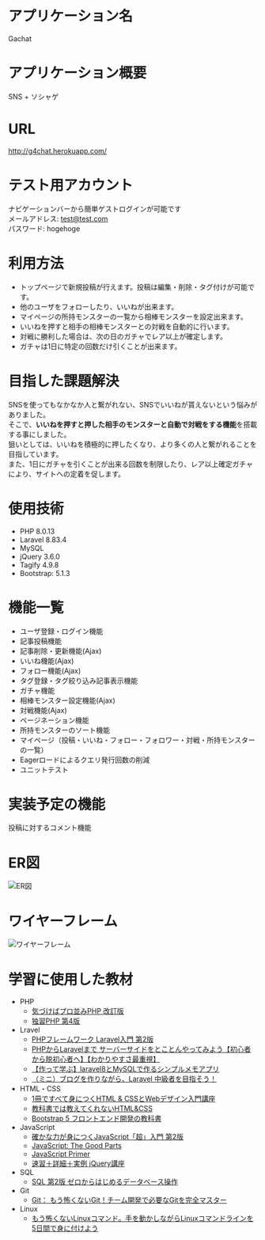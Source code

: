# アプリケーション名

Gachat

# アプリケーション概要

SNS + ソシャゲ

# URL

<http://g4chat.herokuapp.com/>

# テスト用アカウント

ナビゲーションバーから簡単ゲストログインが可能です  
メールアドレス: test@test.com  
パスワード: hogehoge  

# 利用方法

* トップページで新規投稿が行えます。投稿は編集・削除・タグ付けが可能です。
* 他のユーザをフォローしたり、いいねが出来ます。
* マイページの所持モンスターの一覧から相棒モンスターを設定出来ます。
* いいねを押すと相手の相棒モンスターとの対戦を自動的に行います。
* 対戦に勝利した場合は、次の日のガチャでレア以上が確定します。
* ガチャは1日に特定の回数だけ引くことが出来ます。

# 目指した課題解決

SNSを使ってもなかなか人と繋がれない、SNSでいいねが貰えないという悩みがありました。  
そこで、**いいねを押すと押した相手のモンスターと自動で対戦をする機能**を搭載する事にしました。  
狙いとしては、いいねを積極的に押したくなり、より多くの人と繋がれることを目指しています。  
また、1日にガチャを引くことが出来る回数を制限したり、レア以上確定ガチャにより、サイトへの定着を促します。

# 使用技術

* PHP 8.0.13
* Laravel 8.83.4
* MySQL
* jQuery 3.6.0
* Tagify 4.9.8
* Bootstrap: 5.1.3

# 機能一覧

* ユーザ登録・ログイン機能
* 記事投稿機能
* 記事削除・更新機能(Ajax)
* いいね機能(Ajax)
* フォロー機能(Ajax)
* タグ登録・タグ絞り込み記事表示機能
* ガチャ機能
* 相棒モンスター設定機能(Ajax)
* 対戦機能(Ajax)
* ページネーション機能
* 所持モンスターのソート機能
* マイページ（投稿・いいね・フォロー・フォロワー・対戦・所持モンスターの一覧）
* Eagerロードによるクエリ発行回数の削減
* ユニットテスト

# 実装予定の機能

投稿に対するコメント機能

# ER図

![ER図](https://user-images.githubusercontent.com/39022092/163937021-47dcad7a-985f-425d-b633-628f6724bfd9.png)

# ワイヤーフレーム

![ワイヤーフレーム](https://user-images.githubusercontent.com/39022092/163780744-cda0427f-8134-4351-a729-83e83f14897e.png)

# 学習に使用した教材

* PHP
  * [気づけばプロ並みPHP 改訂版](https://www.ric.co.jp/book/programming/detail/192)
  * [独習PHP 第4版](https://www.shoeisha.co.jp/book/detail/9784798168494)
* Lravel
  * [PHPフレームワーク Laravel入門 第2版](https://www.shuwasystem.co.jp/book/9784798060996.html)
  * [PHPからLaravelまで サーバーサイドをとことんやってみよう【初心者から脱初心者へ】【わかりやすさ最重視】](https://www.udemy.com/course/phpbeginnertolaravel/)
  * [【作って学ぶ】laravel8とMySQLで作るシンプルメモアプリ](https://www.udemy.com/course/laravel8mysql/)
  * [（ミニ）ブログを作りながら、Laravel 中級者を目指そう！](https://www.udemy.com/course/laravel-blog/)
* HTML・CSS
  * [1冊ですべて身につくHTML & CSSとWebデザイン入門講座](https://www.sbcr.jp/product/4797398892/)
  * [教科書では教えてくれないHTML&CSS](https://direct.gihyo.jp/view/item/000000001556)
  * [Bootstrap 5 フロントエンド開発の教科書](https://gihyo.jp/dp/ebook/2021/978-4-297-12491-5)
* JavaScript
  * [確かな力が身につくJavaScript「超」入門 第2版](https://www.sbcr.jp/product/4815601577/)
  * [JavaScript: The Good Parts](https://www.oreilly.co.jp/books/9784873113913/)
  * [JavaScript Primer](https://jsprimer.net/)
  * [速習＋詳細＋実例 jQuery講座](https://www.udemy.com/course/jquery-kouza/)
* SQL
  * [SQL 第2版 ゼロからはじめるデータベース操作](https://www.shoeisha.co.jp/book/detail/9784798144450)
* Git
  * [Git： もう怖くないGit！チーム開発で必要なGitを完全マスター](https://www.udemy.com/course/unscared_git/)
* Linux
  * [もう怖くないLinuxコマンド。手を動かしながらLinuxコマンドラインを5日間で身に付けよう](https://www.udemy.com/course/unscared_linux/)
